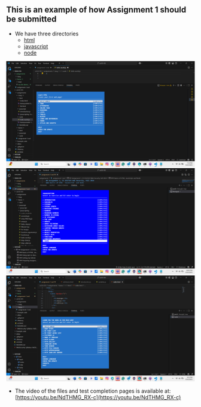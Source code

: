 ## This is an example of how Assignment 1 should be submitted

* We have three directories
  * [html](html)
  * [javascript](javascript)
  * [node](node)
<img src="images/htmllearnyouhtml.png" width="700" alt="htmllearnyouhtml exercise 1 of 11">
<img src="images/javascript.png" width="700" alt="Javascripting exercise 1 of 20">
<img src="images/learnyounode.png" width="700" alt="Learn You Node exercise 1 of 13">


* The video of the files and test completion pages is available at: [https://youtu.be/NdTHMG_RX-c](https://youtu.be/NdTHMG_RX-c)
